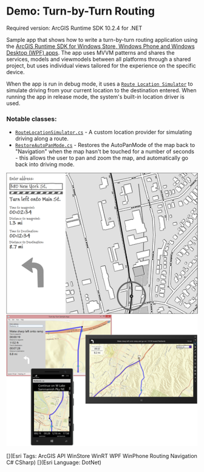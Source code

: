 Demo: Turn-by-Turn Routing
=======================
Required version: ArcGIS Runtime SDK 10.2.4 for .NET

Sample app that shows how to write a turn-by-turn routing application using the [ArcGIS Runtime SDK for Windows Store, Windows Phone and Windows Desktop (WPF) apps](https://developers.arcgis.com/net/). The app uses MVVM patterns and shares the services, models and viewmodels between all platforms through a shared project, but uses individual views tailored for the experience on the specific device.

When the app is run in debug mode, it uses a [`Route Location Simulator`](RoutingSample.Shared/RouteLocationSimulator.cs) to simulate driving from your current location to the destination entered. When running the app in release mode, the system's built-in location driver is used.

### Notable classes:
* [`RouteLocationSimulator.cs`](RoutingSample.Shared/RouteLocationSimulator.cs) - A custom location provider for simulating driving along a route.
* [`RestoreAutoPanMode.cs`](RoutingSample.Shared/RestoreAutoPanMode.cs) - Restores the AutoPanMode of the map back to "Navigation" when the map hasn't be touched for a number of seconds - this allows the user to pan and zoom the map, and automatically go back into driving mode.

<img src="AppSketch.png"/>

<img src="Screenshot.png"/>

[](Esri Tags: ArcGIS API WinStore WinRT WPF WinPhone Routing Navigation C# CSharp)
[](Esri Language: DotNet)
